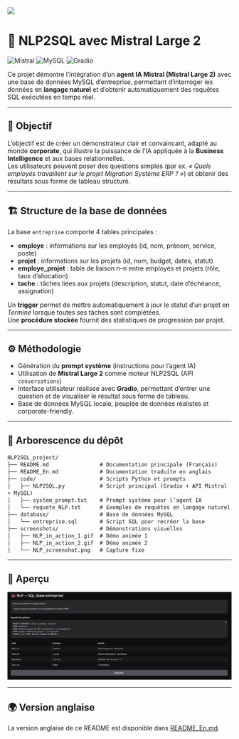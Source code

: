 <img src="https://upload.wikimedia.org/wikipedia/en/c/c3/Flag_of_France.svg" width="100px" height="auto" />

# 💼 NLP2SQL avec Mistral Large 2

![Mistral](https://img.shields.io/badge/Mistral%20AI-Large%202-blue?logo=academia&style=flat-square)
![MySQL](https://img.shields.io/badge/Database-MySQL-blue?logo=mysql&style=flat-square)
![Gradio](https://img.shields.io/badge/UI-Gradio-orange?logo=python&style=flat-square)

Ce projet démontre l’intégration d’un **agent IA Mistral (Mistral Large 2)** avec une base de données MySQL d’entreprise, permettant d’interroger les données en **langage naturel** et d’obtenir automatiquement des requêtes SQL exécutées en temps réel.

---

## 🎯 Objectif
L’objectif est de créer un démonstrateur clair et convaincant, adapté au monde **corporate**, qui illustre la puissance de l’IA appliquée à la **Business Intelligence** et aux bases relationnelles.  
Les utilisateurs peuvent poser des questions simples (par ex. *« Quels employés travaillent sur le projet Migration Système ERP ? »*) et obtenir des résultats sous forme de tableau structuré.

---

## 🏗️ Structure de la base de données
La base `entreprise` comporte 4 tables principales :

- **employe** : informations sur les employés (id, nom, prénom, service, poste)  
- **projet** : informations sur les projets (id, nom, budget, dates, statut)  
- **employe_projet** : table de liaison n–n entre employés et projets (rôle, taux d’allocation)  
- **tache** : tâches liées aux projets (description, statut, date d’échéance, assignation)

Un **trigger** permet de mettre automatiquement à jour le statut d’un projet en *Terminé* lorsque toutes ses tâches sont complétées.  
Une **procédure stockée** fournit des statistiques de progression par projet.

---

## ⚙️ Méthodologie
- Génération du **prompt système** (instructions pour l’agent IA)  
- Utilisation de **Mistral Large 2** comme moteur NLP2SQL (API `conversations`)  
- Interface utilisateur réalisée avec **Gradio**, permettant d’entrer une question et de visualiser le résultat sous forme de tableau.  
- Base de données MySQL locale, peuplée de données réalistes et corporate-friendly.  

---

## 📂 Arborescence du dépôt
```
NLP2SQL_project/
├── README.md                # Documentation principale (Français)
├── README_En.md             # Documentation traduite en anglais
├── code/                    # Scripts Python et prompts
│   ├── NLP2SQL.py           # Script principal (Gradio + API Mistral + MySQL)
│   ├── system_prompt.txt    # Prompt système pour l’agent IA
│   └── requete_NLP.txt      # Exemples de requêtes en langage naturel
├── database/                # Base de données MySQL
│   └── entreprise.sql       # Script SQL pour recréer la base
├── screenshots/             # Démonstrations visuelles
│   ├── NLP_in_action_1.gif  # Démo animée 1
│   ├── NLP_in_action_2.gif  # Démo animée 2
│   └── NLP_screenshot.png   # Capture fixe
```

---

## 📸 Aperçu
![Capture NLP2SQL](screenshots/NLP_screenshot.png)

---

## 🌍 Version anglaise
La version anglaise de ce README est disponible dans [README_En.md](README_En.md).
